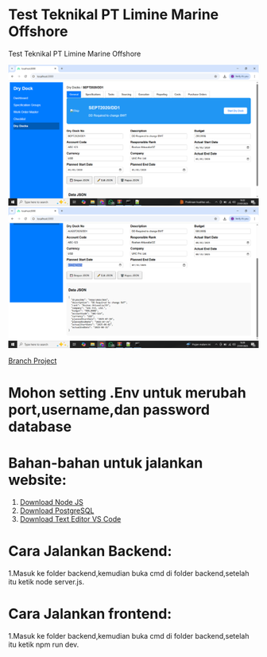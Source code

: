 # Test Teknikal PT Limine Marine Offshore
Test Teknikal PT Limine Marine Offshore

![SS Tamoilan 1](https://github.com/sirrauf/TestTeknikal-PTLimineMarineOffshore/blob/projects/SS-tampilan/SS.png?raw=true)
![SS Tamoilan 2](https://github.com/sirrauf/TestTeknikal-PTLimineMarineOffshore/blob/projects/SS-tampilan/SS2.png?raw=true)

[Branch Project](https://github.com/sirrauf/TestTeknikal-PTLimineMarineOffshore/tree/projects)

# Mohon setting .Env untuk merubah port,username,dan password database


# Bahan-bahan untuk jalankan website:
1. [Download Node JS](https://nodejs.org/en/download)
2. [Download PostgreSQL](https://www.postgresql.org/download/)
3. [Download Text Editor VS Code](https://code.visualstudio.com/)

# Cara Jalankan Backend:
1.Masuk ke folder backend,kemudian buka cmd di folder backend,setelah itu ketik node server.js.

# Cara Jalankan frontend:
1.Masuk ke folder backend,kemudian buka cmd di folder backend,setelah itu ketik npm run dev.
